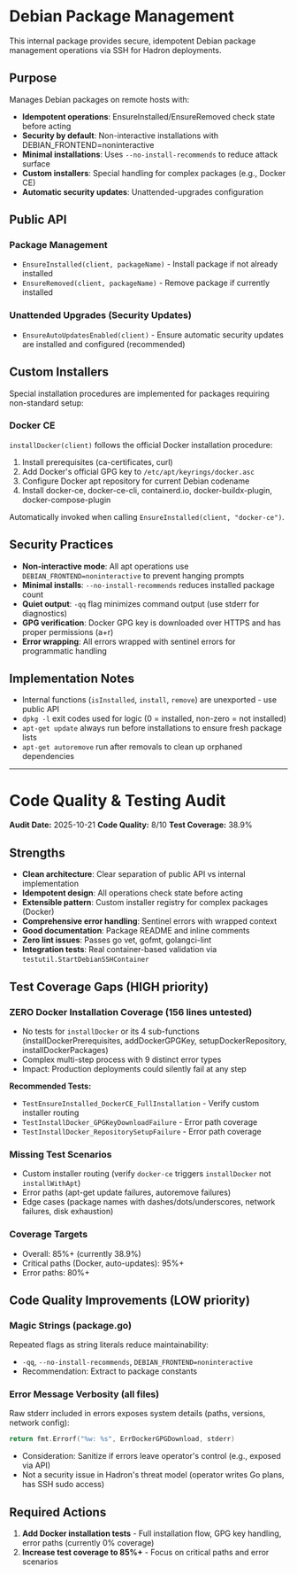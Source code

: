 # Debian Package Management

This internal package provides secure, idempotent Debian package management operations via SSH for Hadron deployments.

## Purpose

Manages Debian packages on remote hosts with:
- **Idempotent operations**: EnsureInstalled/EnsureRemoved check state before acting
- **Security by default**: Non-interactive installations with DEBIAN_FRONTEND=noninteractive
- **Minimal installations**: Uses `--no-install-recommends` to reduce attack surface
- **Custom installers**: Special handling for complex packages (e.g., Docker CE)
- **Automatic security updates**: Unattended-upgrades configuration

## Public API

### Package Management
- `EnsureInstalled(client, packageName)` - Install package if not already installed
- `EnsureRemoved(client, packageName)` - Remove package if currently installed

### Unattended Upgrades (Security Updates)
- `EnsureAutoUpdatesEnabled(client)` - Ensure automatic security updates are installed and configured (recommended)

## Custom Installers

Special installation procedures are implemented for packages requiring non-standard setup:

### Docker CE
`installDocker(client)` follows the official Docker installation procedure:
1. Install prerequisites (ca-certificates, curl)
2. Add Docker's official GPG key to `/etc/apt/keyrings/docker.asc`
3. Configure Docker apt repository for current Debian codename
4. Install docker-ce, docker-ce-cli, containerd.io, docker-buildx-plugin, docker-compose-plugin

Automatically invoked when calling `EnsureInstalled(client, "docker-ce")`.

## Security Practices

- **Non-interactive mode**: All apt operations use `DEBIAN_FRONTEND=noninteractive` to prevent hanging prompts
- **Minimal installs**: `--no-install-recommends` reduces installed package count
- **Quiet output**: `-qq` flag minimizes command output (use stderr for diagnostics)
- **GPG verification**: Docker GPG key is downloaded over HTTPS and has proper permissions (a+r)
- **Error wrapping**: All errors wrapped with sentinel errors for programmatic handling

## Implementation Notes

- Internal functions (`isInstalled`, `install`, `remove`) are unexported - use public API
- `dpkg -l` exit codes used for logic (0 = installed, non-zero = not installed)
- `apt-get update` always run before installations to ensure fresh package lists
- `apt-get autoremove` run after removals to clean up orphaned dependencies

---

# Code Quality & Testing Audit

**Audit Date:** 2025-10-21
**Code Quality:** 8/10
**Test Coverage:** 38.9%

## Strengths

- **Clean architecture**: Clear separation of public API vs internal implementation
- **Idempotent design**: All operations check state before acting
- **Extensible pattern**: Custom installer registry for complex packages (Docker)
- **Comprehensive error handling**: Sentinel errors with wrapped context
- **Good documentation**: Package README and inline comments
- **Zero lint issues**: Passes go vet, gofmt, golangci-lint
- **Integration tests**: Real container-based validation via `testutil.StartDebianSSHContainer`

## Test Coverage Gaps (HIGH priority)

### ZERO Docker Installation Coverage (156 lines untested)
- No tests for `installDocker` or its 4 sub-functions (installDockerPrerequisites, addDockerGPGKey, setupDockerRepository, installDockerPackages)
- Complex multi-step process with 9 distinct error types
- Impact: Production deployments could silently fail at any step

**Recommended Tests:**
- `TestEnsureInstalled_DockerCE_FullInstallation` - Verify custom installer routing
- `TestInstallDocker_GPGKeyDownloadFailure` - Error path coverage
- `TestInstallDocker_RepositorySetupFailure` - Error path coverage

### Missing Test Scenarios
- Custom installer routing (verify `docker-ce` triggers `installDocker` not `installWithApt`)
- Error paths (apt-get update failures, autoremove failures)
- Edge cases (package names with dashes/dots/underscores, network failures, disk exhaustion)

### Coverage Targets
- Overall: 85%+ (currently 38.9%)
- Critical paths (Docker, auto-updates): 95%+
- Error paths: 80%+

## Code Quality Improvements (LOW priority)

### Magic Strings (package.go)
Repeated flags as string literals reduce maintainability:
- `-qq`, `--no-install-recommends`, `DEBIAN_FRONTEND=noninteractive`
- Recommendation: Extract to package constants

### Error Message Verbosity (all files)
Raw stderr included in errors exposes system details (paths, versions, network config):
```go
return fmt.Errorf("%w: %s", ErrDockerGPGDownload, stderr)
```
- Consideration: Sanitize if errors leave operator's control (e.g., exposed via API)
- Not a security issue in Hadron's threat model (operator writes Go plans, has SSH sudo access)

## Required Actions

1. **Add Docker installation tests** - Full installation flow, GPG key handling, error paths (currently 0% coverage)
2. **Increase test coverage to 85%+** - Focus on critical paths and error scenarios
